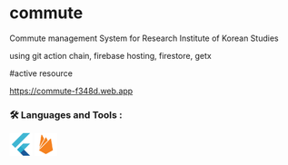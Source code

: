 # commute

Commute management System for Research Institute of Korean Studies

using git action chain, firebase hosting, firestore, getx

#active resource 

https://commute-f348d.web.app

### :hammer_and_wrench: Languages and Tools :
<div>
  <img src="https://github.com/devicons/devicon/blob/master/icons/flutter/flutter-original.svg" title="flutterbadge" **alt="Git" width="40" height="40"/>
  <img src="https://github.com/devicons/devicon/blob/master/icons/firebase/firebase-plain.svg" title="firebasebadge" **alt="Git" width="40" height="40"/>
</div>

